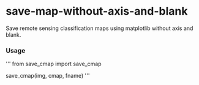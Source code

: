 # save-map-without-axis-and-blank
Save remote sensing classification maps using matplotlib without axis and blank.

### Usage

'''
from save_cmap import save_cmap

save_cmap(img, cmap, fname)
'''
